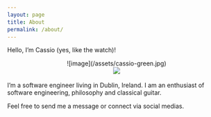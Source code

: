 ```yaml
---
layout: page
title: About
permalink: /about/
---
```

Hello, I’m Cassio (yes, like the watch)!

<p align="center">
    ![image](/assets/cassio-green.jpg)
</br>
    <img src="{{site.baseurl}}/assets/cassio-green.jpg">
</p>

I’m a software engineer living in Dublin, Ireland. I am an enthusiast of software engineering, philosophy and classical guitar.

Feel free to send me a message or connect via social medias.